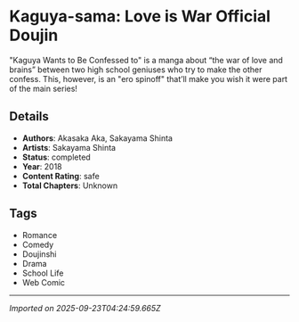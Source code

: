 # Kaguya-sama: Love is War Official Doujin

"Kaguya Wants to Be Confessed to" is a manga about “the war of love and brains” between two high school geniuses who try to make the other confess. This, however, is an "ero spinoff" that’ll make you wish it were part of the main series!

## Details
- **Authors**: Akasaka Aka, Sakayama Shinta
- **Artists**: Sakayama Shinta
- **Status**: completed
- **Year**: 2018
- **Content Rating**: safe
- **Total Chapters**: Unknown

## Tags
- Romance
- Comedy
- Doujinshi
- Drama
- School Life
- Web Comic

---
*Imported on 2025-09-23T04:24:59.665Z*
